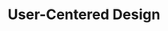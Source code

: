 ---
title: "User-Centered Design"
icon: "fas fa-users"
description: "Every interface is designed with the user in mind, focusing on intuitive navigation, accessibility, and delightful interactions."
order: 3
--- 